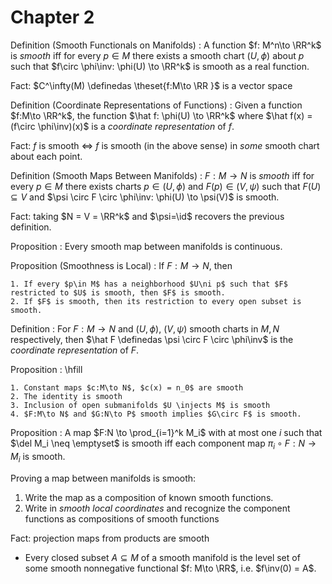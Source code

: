 # Chapter 2


Definition (Smooth Functionals on Manifolds)
: A function $f: M^n\to \RR^k$ is *smooth* iff for every $p\in M$ there exists a smooth chart $(U, \phi)$ about $p$ such that $f\circ \phi\inv: \phi(U) \to \RR^k$ is smooth as a real function.


Fact: $C^\infty(M) \definedas \theset{f:M\to \RR }$ is a vector space

Definition (Coordinate Representations of Functions)
: Given a function $f:M\to \RR^k$, the function $\hat f: \phi(U) \to \RR^k$ where $\hat f(x) = (f\circ \phi\inv)(x)$ is a *coordinate representation* of $f$.

Fact: $f$ is smooth $\iff$ $f$ is smooth (in the above sense) in *some* smooth chart about each point.

Definition (Smooth Maps Between Manifolds)
: $F:M\to N$ is *smooth* iff for every $p\in M$ there exists charts $p\in (U, \phi)$ and $F(p) \in (V, \psi)$ such that $F(U) \subseteq V$ and $\psi \circ F \circ \phi\inv: \phi(U) \to \psi(V)$ is smooth.

Fact: taking $N = V = \RR^k$ and $\psi=\id$ recovers the previous definition.


Proposition
: Every smooth map between manifolds is continuous.


Proposition (Smoothness is Local)
:   If $F:M\to N$, then

    1. If every $p\in M$ has a neighborhood $U\ni p$ such that $F$ restricted to $U$ is smooth, then $F$ is smooth.
    2. If $F$ is smooth, then its restriction to every open subset is smooth.

Definition
: For $F:M\to N$ and $(U, \phi)$, $(V, \psi)$ smooth charts in $M, N$ respectively, then $\hat F \definedas \psi \circ F \circ \phi\inv$ is the *coordinate representation* of $F$.

Proposition
:   \hfill

    1. Constant maps $c:M\to N$, $c(x) = n_0$ are smooth
    2. The identity is smooth
    3. Inclusion of open submanifolds $U \injects M$ is smooth
    4. $F:M\to N$ and $G:N\to P$ smooth implies $G\circ F$ is smooth.

Proposition
: A map $F:N \to \prod_{i=1}^k M_i$ with at most one $i$ such that $\del M_i \neq \emptyset$ is smooth iff each component map $\pi_i \circ F: N\to M_i$ is smooth.


Proving a map between manifolds is smooth:

1. Write the map as a composition of known smooth functions.
2. Write in *smooth local coordinates* and recognize the component functions as compositions of smooth functions

Fact: projection maps from products are smooth

- Every closed subset $A\subseteq M$ of a smooth manifold is the level set of some smooth nonnegative functional $f: M\to \RR$, i.e. $f\inv(0) = A$.
